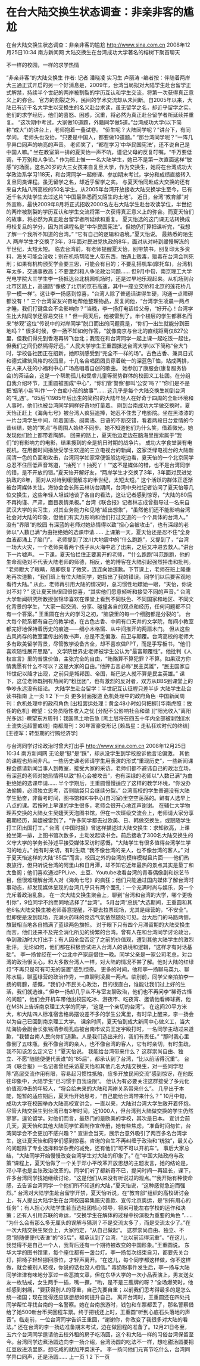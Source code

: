 # 在台大陆交换生状态调查：非亲非客的尴尬

在台大陆交换生状态调查：非亲非客的尴尬
http://www.sina.com.cn  2008年12月25日10:34   南方新闻网
大陆交换生在台湾成功大学著名的榕树下聚首聊天

不一样的校园，一样的求学热情

“非亲非客”的大陆交换生
作者: 记者 潘晓凌 实习生 卢丽涛
-编者按：伴随着两岸大三通正式开启的另一个好消息是，2009年，台湾当局拟对大陆学生赴台留学正式解禁，持续半个世纪的两岸被割裂的学历互认和学生交流，将第一次获得真正意义上的弥合。
官方的割裂之外，民间的学术交流却从未间断。自2005年以来，大陆已有近千名大学生以交换生的名义赴台求读，虽无留学之名，却近乎留学之实。他们的求学经历，他们的喜怒、困惑，沉重，将必然为真正赴台留学者所延续并重复。
“这次期中考试，大家做10道题，外籍同学做5道。”台湾成功大学(以下简称“成大”)的讲台上，老师抱着一叠试卷。
“侨生呢？大陆同学呢？”讲台下，有同学问。
老师头也没抬，“只要是中国人，都要做10道题。”
“那台湾同学呢？”一阵几乎异口同声的响亮的声音。
老师笑了，“都在学习‘中华民国宪法’，还不说自己是中国人嘛。”
坐在教室第一排的夏天怡一声不吭，谨记父母的反复叮嘱，“千万要低调，千万别和人争论。”
作为班上惟一一名大陆学生，她已不是第一次直面这样“敏感”的场面。这名20岁的大三女孩来自复旦大学，作为交换生，她将在台湾成功大学政治系学习118天，和台湾同学一起修课、参加期末考试，学分和成绩直接转入复旦同类课程。虽无留学之名，却近乎留学之实。
与夏天怡同赴成大交换的还有来自大陆八所高校的50名学生。从2005年台湾开放接收大陆交换学生至今，已有近千名大陆学生去过这片“中国最熟悉而又陌生的土地”。
近日，台湾“教育部”对外宣称，最快2009年8月将正式招收2000名左右大陆学生赴台攻读学位，半世纪的两岸被割裂的学历互认和学生交流将第一次获得真正意义上的弥合。而夏天怡们的故事，将必然为真正赴台留学者所延续和重复。
夏天怡选的这门课无法转换成母校复旦的学分，因为其课程名是“中华民国宪法”。但她仍打算把课听完，“我想了解一个我所不知道的台湾。”
“它有自己的逻辑和语境。”夏天怡说。
最熟悉的陌生人
两岸学生才交换了3年，3年面对民进党执政的8年，面对从对峙到缓慢解冻的半世纪，太短太短。
临去台湾前，有老师提醒夏天怡，别带禁书，别复印太多资料，海关可能会没收；别在机场帮陌生人带东西，怕遇上贩毒，贩毒在台湾会判死刑；如果有机构颁奖学金要三思，可能会有目的；不要乱搭机车(摩托车)，台湾机车太多，交通事故高；不要激烈和人争论政治问题……
但9月中旬，南京理工大学光电学院大三学生李一扬抵达台北桃园机场时，还是过早地乐观起来。从机场到台北市区路上，高速路“像极了北京的京石高速，其中一座立交桥和北京的莲花桥几乎一模一样”。这让李一扬感到惊喜，“台湾人除了普通话讲得生硬，沟通一点障碍都没有！”
三个台湾室友兴奋地帮他整理物品，反复问他，“台湾学生凌晨一两点才睡，我们打键盘会不会影响你？”当晚，李一扬打电话给父母，“好开心！台湾学生比大陆同学还容易交往！”
但一两天后，他被雷到了。半个楼层的学生都慕名而来“参观”这位“传说中的对岸同学”脱口而出的问题竟是，“你们一出生就能分到田地吗？”
很多时候，李一扬不知如何作答，“就像南京与台北的直线距离仅827公里，但我们得先到香港再转飞台北；我现在和台湾同学一起上课一起吃饭一起住，但我们之间仍然隔得好远。”
人民大学学生王重圆抵达台湾大学(以下简称“台大”)时，学校各社团正在招新，她即刻感受到“完全不一样的场”。古色古香、兼具日式和德式建筑风格的校园里，十几名合唱团团员穿着统一的深蓝色T恤，站成两排，在人来人往的小福利中心广场高唱着自创的歌曲。
她参加了康服会(康复服务协会)的茶话会，这是一个帮助孤儿和受虐儿童等弱势群体的校园义工社团。在分组自我介绍环节，王重圆被围成“中心”，“你们管‘警察’都叫‘公安’吗？”“你们是不是把‘蜡笔小新’叫作‘一个白痴小孩的故事’”……
这几乎是每个大陆交换生初到台湾的“礼遇”。“85后”(1985年后出生的简称)的大陆年轻人在好奇于四周的全新环境和人事时，他们也被台湾同学同样好奇地打量着。
刚到台南成功大学做交换时，夏天怡正赶上《海角七号》被台湾人疯狂追捧，她忍不住去了电影院。坐在黑漆漆的一片台湾学生中间，听着国语、闽南语、日语的不断交错，看着两段日台爱情的今昔纠结，她的“笑点”与周围人始终不同步。她不知道他们为什么笑，借着微光，她发现他们脸上都带着陶醉。
回来的路上，夏天怡边走边在脑海里搜索属于“我们”的有影响力的电影，结果搜到的全是抗日时期的战争片。
成功大学食堂装有电视机，在用餐时间播放受学生欢迎的三立电视台的新闻，这家泛绿电视台的大陆新闻清一色的负面和攻击，台湾同学如家常便饭般边吃边看，夏天怡的一个北京同学总忍不住压低声音骂道，“抽死丫！抽死丫！”“这不是媒体的错，也不是台湾同学的错，是不开放的错。”夏天怡开解好友，“两岸学生才交换了3年，3年面对民进党执政的8年，面对从对峙到缓慢解冻的半世纪，太短太短。”
这个活跃的群体正逐渐被台湾媒体关注。海协会会长陈云林访台期间，台湾中央社记者访问了夏天怡等几位交换生，这些年轻人坦诚地谈了各自的看法，这让记者感到惊讶，“大陆的80后不再拘谨、严肃，面目表情呆板。”
台湾《联合报》记者林志成曾指导过一名来自武汉大学的实习生，对其业务能力和见地“超出想象”，“虽然他们还不能影响台湾社会对大陆的印象，但他们有实力影响和他们打过交道的一个个具体的台湾人。”
没有“界限”的校园
有深蓝的老师对她热情得以致“担心会被攻击”，也有深绿的老师以“人数已满”为由拒绝她的选课申请……
上课第一天，夏天怡还是忍不住“全身血液都涌上了脑门”。
老师提到了汶川大地震中的“什么跑跑”，又提到了，“台湾一场大火灾，一个老师夹着两个孩子从火海中逃了出来，之后又冲进去救人。”讲台下一片嘘声。
一下课，夏天怡拦住正要离开的老师，“‘什么跑跑’叫范跑跑，他的生命观绝对不代表大陆老师的师德，相反，他的博客在大陆引起强烈抨击和批判。 ”老师瞪大了眼睛，随即恢复了微笑，连连向她道歉。下节课上，老师在班上隆重地再次道歉，“我们班上有位大陆同学，她指出了我的错误。同学们以后要客观地看待大陆。”
从此，老师再引用大陆的情况时，总习惯性地瞟她一眼，“天怡，你说对不对？”
这让夏天怡很囧很惊喜，“其实他们愿意倾听和接受不同的声音。”
台湾大学新闻研究所教授张锦华喜欢在课堂上看到不同肤色、不同国家和地区、不同文化背景的学生，“大家一起交流、分享、碰撞各自的观点和经历，任何问题都不只有一个答案。”
王重圆在台大的学习之初，“脑袋里的每一个细胞都是分裂的”。
台大每个院系都有自己的教学楼，在古色古香、中间有口天井的文学院，每间小教室都完好地保持着历史的痕迹——细小木格窗、从中间推开的两扇木门。
但从这些古风尚存的教室里传出的教书声，总是不乏偏激、前卫与颠覆。台湾高校的老师大多有欧美留学背景，尽管教学设备齐全，却不喜欢做PPT，而是手写板书，“他们喜欢随性展开思路”。
文学院世界史老师被学生公认为“最富颠覆性”。他批判《人权宣言》里的普世价值，主张完全的自由，“贿赂算不算犯罪？不算。如果双方你情我愿有什么不可以？这是大家的自由。”他抨击言必称“民主英雄”，“民主国家自19世纪以降才出现，之前只是城邦国、帝国，斯巴达人就不算是民主英雄。”
课下，这位老师既拥有热闹的“粉丝团”，也有激烈的反对者，双方从BBS到课堂上的争吵永远没有结论。
    大陆学生赴台留学：半世纪互认征程只差半步
    大陆学生赴台读书指南
上一页
1
2
下一页
更多封面报道
危机处理中的政府角色
·中国新闻周刊：危机处理中的政府角色
[出租罢运处理：黄金48小时如何把握][华南虎照：放任的危机]
·瞭望：公务员隐性收入之忧
[分配不公影响社会和谐 ][“阳光收入”离阳光多远]
·瞭望东方周刊：我国黑土地告急
[黑土层将在四五十年内全部被剥蚀][水土流失远超警戒线]
·南都周刊：30年富豪变形记
[赖昌星：走私狂欢时代的终结][王德军：转型期的行贿经济学]

与台湾同学讨论政治时曾大打出手
http://www.sina.com.cn  2008年12月25日10:34   南方新闻网
无论是“挺”是“踩”，却从没学生到学校投诉他言论偏激。
其他的课程也热闹非凡。一些历史课老师请学生用表演的形式“重现历史”，一些新闻课程会邀请新闻当事人到教室，接受大家的采访。老师们都不避讳自己的政治立场，有深蓝的老师对她热情得以致“担心会被攻击”，也有深绿的老师以“人数已满”为由拒绝她的选课申请……
半个学期后，王重圆慢慢适应了这样的教学环境，“你没办法偷懒，必须独立思考，否则脑袋只会继续分裂。”
台湾高校的学生普遍没有大陆学生勤奋，非备考时间，图书馆和K书中心(自习室)里空空荡荡的。鲜有人选早上八点的课。若按时上早课的学生很多，老师会很开心地连声谢谢。
在辅仁大学物理系交换的大陆女生吴婕天天泡图书馆，但在一次班级交流会上，老师请大家分享暑期经历，吴婕被雷到了，“许多同学都去过欧美、日、韩做交换生，或跟随学生打工团出国打工。”
台湾《中国时报》曾这样描述过大陆交换生：求知欲高，上课抢坐第一排，上图书馆次数多，主动发起读书会。前后接收了300名大陆交换生的义守大学的学务长孙述平接受媒体采访时感慨，“大陆学生有很多值得台湾学生学习的地方。”
她有时亲切，有时生疏
“我不像台湾的亲人，也不像台湾的客人。”
对于夏天怡这样的大陆“85后”而言，校园之外的台湾的模样模糊且片面——他们热衷旅行，但只听说台湾的阿里山和日月潭，却不知它近年最热的景点其实是垦丁和太鲁阁；他们喜欢通过PPLive、土豆、Youtube收看台湾的青春偶像剧和综艺节目，但很难理解台湾人对《海角七号》的疯狂；他们只能通过国内媒体了解台湾时事动态，却发现媒体呈现的台湾几乎只有两个面孔：一个充满时尚与娱乐，另一个充斥着政治乱象。
在一次大陆交换生聚会上，聊到“台湾和台湾的大学，哪个更吸引你”，9位同学不约而同地选择了“台湾”。
5月台湾“总统”大选期间，王重圆和其他6名大陆交换生被老师善意提醒，不要去拉票现场，尤其是绿营的，“不安全”。但即使是没到现场，充满火药味的竞选气氛依然随处可见。台大后门的马路两侧，旗鼓相当地各自插满了蓝绿两色旗帜。
对于眼下只有四个月滞留期的大陆交换生而言，他们还来不及完全消化所见的纷繁的台湾。曾有人在和台湾同学讨论政治，争到激动时大打出手；有人因全盘否定了之前的价值观，遭到其他大陆学生的激烈批评。
无论如何，他们都在积极尝试进入台湾人的语境和逻辑，“这样才有对话基础”。
李一扬曾经在一个台北中产家庭借住一晚。同学父亲是一家公司老总，对台湾的政治很关心，和大多数台湾人一样，对大陆的情况不甚了解。他对大陆的红绿灯“不再只是可有可无的装置”感到惊奇。
更多的时间，他和李一扬聊马英九、聊陈水扁，聊蓝绿营的政治作秀，一直聊到凌晨一两点。临别前，同学父亲拍拍李一扬的肩膀，感慨，“我们小市民关心政治，目的很直白，谁能让我们过上好的生活，我们就选谁。”
但李一扬却几乎从不与室友聊政治，他们也不再问李“稀奇古怪的问题”，他们会开机车带他出校园吃冰、游夜市、吃夜宵、邀请他看棒球赛，他在MSN上告诉南京理工大学的同学，“这是一个亲切的台湾”。
在这间20平方米大，和大陆四人标准宿舍格局摆设差不多的学生公寓里，有时早上醒来，李一扬会以为自己已回到南京理工大学。
课余时间，夏天怡到成大新闻中心做义工，当大陆海协会副会长张铭清参观孔庙被台南市议员王定宇殴打时，一名同学主动过来道歉，“我替台南人民向你们道歉。人是我们选出来的，我们有责任。”
“那时我心里像倒了五味瓶，我不像台湾的亲人，也不像台湾的客人，它有时亲切，有时生疏，我不知该怎么定义它！”夏天怡说。
我能给台湾带来什么？
这群崇尚自由、独立、不愿“随随便便代表谁”的“85后”，都承认到了台湾，“比以前活得沉重”。
台湾《联合报》一名记者曾经采访夏天怡和其他几名大陆交换生，对一些同学坦陈“高层交流作用有限，容易起习惯性抵触，应多开放民间交流”感到惊讶，在他既往印象中，大陆学生“已习惯于自我设限”。
他认为有必要关注这群接受了多元化价值观冲击的年轻人，“将会给未来的大陆和两岸关系带来什么”。
几乎出于本能，短暂的适应期后，夏天怡开始思考，“自己能给台湾带来什么？”
10月中旬，成功大学在校园举办大陆高校宣讲会，一直以来，大陆对台湾大学生敞开着怀抱。尽管大陆交换生到台湾已有3年时间，近1000人，但台湾到大陆做交换的学生仍然寥寥，遑论留学。对他们而言，最热门的是欧美的学校，其次是日本。
宣讲会前几天，夏天怡和其他大陆同学忙着制作宣传册，她有些焦虑，“准备时间匆忙，台湾同学会不会更加不感兴趣？”
宣讲会当天，展示台意外吸引了两百多名台湾学生，这让夏天怡和同学们感到惊喜。咨询的台生不再纠缠于政治和“统独”，最关心的问题除了专业选择和学杂费的减免，还有他们“可不可以开机车”。
事后大家总结，“大陆同学开始慢慢改变台湾学生对大陆的印象了。”
在“中国大陆政府与政策”课程上，夏天怡做了一个关于邓小平改革开放思想的主题发言，她的结论是，邓小平也是主张政治改革的。同学们听了都新奇不已，提问时间一再延长，课下，许多台湾同学找她继续讨论，“这是他们从来没有听说过的观点。”“我开始有种使命感，去告诉台湾同学一个他们所不知道的大陆，”夏天怡说，“这种感觉急迫而强烈。”
台湾对大陆学生赴台留学开禁，夏天怡听说，在“教育部”组织的高校研讨会上，有人提出大陆学生在台湾校园募集赈灾善款、宣传北京奥运，是“别有用心的任务”；有人担心大陆学生若当选社团核心领导，将来可能左右学校的运作和决策；还有人引用苏联的命运，“交换学生在解体的过程中扮演极为重要的角色 ”……
“为什么会有那么多无厘头的误解与猜测？不是交流太多了，而是交流太少了。”在一次大陆交换生聚会上，大家约定，“从自己做起”。
这群崇尚自由、独立、不愿“随随便便代表谁”的“85后”，都承认到了台湾，“比以前活得沉重”。“在这儿，我觉得不是自己一个人，我背后还有一个期待被改变的中国形象。”王重圆说。
东华大学的图书馆里，每个座位都有一盏台灯。李一扬每次结束自习，都要先关台灯，把椅子轻轻挪回原位，才轻声离开。“在这儿，每个同学都这样做，你不这样做，就会被别人轻视，你说的话也没人相信。”
毒奶粉事件发生后，李一扬与大陆同学津津有味地分享过一些恶搞文章，但在东华大学的一次小品表演上，男友送女友一枚钻戒，女生两手一插，嘴一撅，“哟，是不是三鹿牌的呀？”全场爆笑时，他却感到刺痛，“要获得别人的尊重，自己先要自重；以前我们思考得最多的是怎么统一祖国；现在觉得还应该想想如何提升自己。
离开台湾时，王重圆还在四处托同学帮忙寻找台南的一名警察。她在台南旅游时，钱包和车票都丢了，那名警察借给了她500新台币买回程车票。终于把钱还上时，王重圆“听到心底石头落地的声音”。临走前，一位台湾同学告诉王重圆，“谢谢你，你改变了我很多对大陆的看法。”
还在台湾的李一扬边准备期末考试，边在做回程的准备了。12月21日冬至，五六个台湾同学邀请他去校外租的房子吃汤圆，这个和大陆一样的习俗台湾保留至今。台湾同学边煮汤圆边向李一扬介绍，台湾汤圆的吃法不一样，想吃甜汤圆要把红豆放进汤里熬，想吃咸的就加芹菜沫子。
李一扬问他们元宵节吃什么，台湾同学异口同声，还是汤圆……
上一页
1
2
下一页

